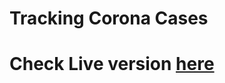 # Tracking Corona Cases
# Check Live version <a href="https://wonderful-goodall-e19faa.netlify.com/">here</a>
